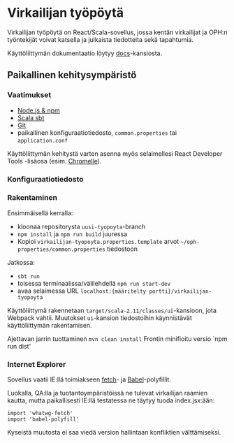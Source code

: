 # Virkailijan työpöytä

Virkailijan työpöytä on React/Scala-sovellus, jossa kentän virkailijat ja OPH:n työntekijät
voivat katsella ja julkaista tiedotteita sekä tapahtumia.

Käyttöliittymän dokumentaatio löytyy [docs](docs/ui/index.md)-kansiosta.

## Paikallinen kehitysympäristö

### Vaatimukset

- [Node.js & npm](https://nodejs.org/en/)
- [Scala sbt](http://www.scala-sbt.org/)
- [Git](https://git-scm.com/)
- paikallinen konfiguraatiotiedosto, `common.properties` tai `application.conf`

Käyttöliittymän kehitystä varten asenna myös selaimellesi React Developer Tools -lisäosa
(esim. [Chromelle](https://github.com/facebook/react-devtools)).

### Konfiguraatiotiedosto

### Rakentaminen

Ensimmäisellä kerralla:
- kloonaa repositorysta `uusi-tyopoyta`-branch
- `npm install` ja `npm run build` juuressa
- Kopioi `virkailijan-tyopoyta.properties.template` arvot `~/oph-properties/common.properties` tiedostoon

Jatkossa:
- `sbt run`
- toisessa terminaalissa/välilehdellä `npm run start-dev` 
- avaa selaimessa URL `localhost:{määritelty portti}/virkailijan-tyopoyta`

Käyttöliittymä rakennetaan `target/scala-2.11/classes/ui`-kansioon, jota Webpack
vahtii. Muutokset `ui`-kansion tiedostoihin käynnistävät käyttöliittymän rakentamisen.

Ajettavan jarrin tuottaminen `mvn clean install`
Frontin minifioitu versio `npm run dist'

### Internet Explorer

Sovellus vaatii IE:llä toimiakseen [fetch](https://github.com/github/fetch)- 
ja [Babel](https://babeljs.io/docs/usage/polyfill/)-polyfillit.

Luokalla, QA:lla ja tuotantoympäristöissä ne tulevat virkailijan raamien kautta, mutta
paikallisesti IE:llä testatessa ne täytyy tuoda index.jsx:ään:

```
import 'whatwg-fetch'
import 'babel-polyfill'
```

Kyseistä muutosta ei saa viedä version hallintaan konfliktien välttämiseksi.
